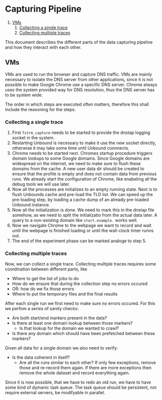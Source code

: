 # Capturing Pipeline

1. [VMs](#vms)
    1. [Collecting a single trace](#collecting-a-single-trace)
    2. [Collecting multiple traces](#collecting-multiple-traces)

This document describes the different parts of the data capturing pipeline and how they interact with each other.

## VMs

VMs are used to run the browser and capture DNS traffic.
VMs are mainly necessary to isolate the DNS server from other applications, since it is not possible to make Google Chrome use a specific DNS server.
Chrome always uses the system provided way for DNS resolution, thus the DNS server has to be system wide.

The order in which steps are executed often matters, therefore this shall include the reasoning for the steps.

### Collecting a single trace

1. First `fstrm_capture` needs to be started to provide the dnstap logging socket in the system.
2. Restarting Unbound is necessary to make it use the new socket directly, otherwise it may take some time until Unbound connnects.
3. Chrome needs to be started next.
    Chromes startup procedure triggers domain lookups to some Google domains.
    Since Google domains are widespread on the internet, we need to make sure to flush these domains from the cache.
    A new user data dir should be created to ensure that the profile is empty and does not contain data from previous runs.
    We already start the configuration of Chrome, like enabeling all the debug tools we will use later.
4. Now all the processes are initializes to an empty running state.
    Next is to flush Unbounds cache and pre-load the TLD list.
    We can speed up the pre-loading step, by loading a cache dump of an already pre-loaded Unbound instance.
5. Now all the initialization is done.
    We need to mark this in the dnstap file somehow, as we need to split the initializatio from the actual data later.
    A query to a non-existing domain like `start.example.` works well.
6. Now we navigate Chrome to the webpage we want to record and wait until the webpage is finished loading or until the wall-clock timer runns out.
7. The end of the experiment phase can be marked analoge to step 5.

### Collecting multiple traces

Now, we can collect a single trace.
Collecting multiple traces requires some coordination between different parts, like

* Where to get the list of jobs to do
* How do we ensure that during the collection step no errors occured
* OR: how do we fix those errors
* Where to put the temporary files and the final results

After each single run we first need to make sure no errors occured.
For this we perfom a series of sanity checks:

* Are both start/end markers present in the data?
* Is there at least one domain lookup between those markers?
    * Is that lookup for the domain we wanted to crawl?
* Is there any domain which should have been prefetched between these markers?

Given all data for a single domain we also need to verify:

* Is the data coherent in itself?
    * Are all the runs similar to each other?
        If only few exceptions, remove those and re-record them again.
        If there are more exceptions then remove the whole dataset and record everything again.

Since it is now possible, that we have to redo an old run, we have to have some kind of dymanic task queue.
The task queue should be persistent, not require external servers, be modifyable in parallel.
